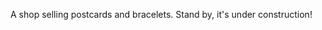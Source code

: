 A shop selling postcards and bracelets. Stand by, it's under construction!

<!---

- responsive for laptops!
- image width (not %% ?)
- read about SVG https://css-tricks.com/scale-svg/#aa-the-height-and-width-attributes

- animate mobile drawer
- LANG - translate the app and make the button functionable, NEW FONT FOR RUSSIAN
- hero.order - make the button interactive: a modal with a form or scroll to the form
- postcards.order - when clicked scroll to the form in the end and tick the corresponding item
- FOR SPECIAL - add illumination trail for mouse (desktop)
- Order form - when submitted send the info to Alyona's TG.
- Footer - make the links clickable, news and about us - modals.
- Move the images and translations to the server side, create server.


- TRANSLATION ISSUES: CSS, default browser language etc

- 11/5 STILL WORKING ON i18n !!!
--->
